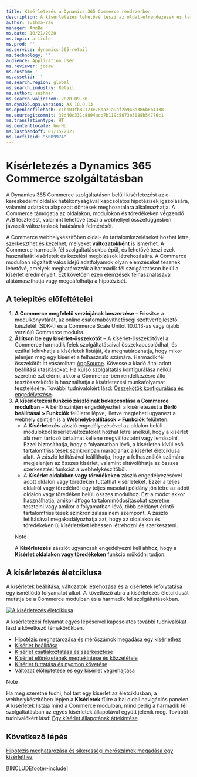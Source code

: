 ```yaml
---
title: Kísérletezés a Dynamics 365 Commerce rendszerben
description: A kísérletezés lehetővé teszi az oldal-elrendezések és tartalmak létrehozását, szerkesztését és kezelését a webhelykészítőben. A kísérletezés teljes körű támogatása biztosított az e-commerce oldalakhoz és az oldalon belül található entitásokhoz.
author: sushma-rao
manager: AnnBe
ms.date: 10/21/2020
ms.topic: article
ms.prod: ''
ms.service: dynamics-365-retail
ms.technology: ''
audience: Application User
ms.reviewer: josaw
ms.custom: ''
ms.assetid: ''
ms.search.region: global
ms.search.industry: Retail
ms.author: sushmar
ms.search.validFrom: 2020-09-30
ms.dyn365.ops.version: AX 10.0.13
ms.openlocfilehash: c1bb03fb82123e78ba21a9af2b948a386b6b4338
ms.sourcegitcommit: 38d40c331c8894acb7b119c5073e3088b54776c1
ms.translationtype: HT
ms.contentlocale: hu-HU
ms.lasthandoff: 01/15/2021
ms.locfileid: "5009974"
---
```

# <a name="experimentation-in-dynamics-365-commerce"></a>Kísérletezés a Dynamics 365 Commerce szolgáltatásban
A Dynamics 365 Commerce szolgáltatáson belüli kísérletezést az e-kereskedelmi oldalak hatékonyságával kapcsolatos hipotézisek igazolására, valamint adatokra alapozott döntések meghozatalára alkalmazhatja. A Commerce támogatja az oldalakon, modulokon és töredékeken végzendő A/B tesztelést, valamint lehetővé teszi a webhellyel összefüggésben javasolt változtatások hatásának felmérését.

A Commerce webhelykészítőben oldal- és tartalomkezeléseket hozhat létre, szerkeszthet és kezelhet, melyeket **változatokként** is ismerhet. A Commerce harmadik fél szolgáltatásokba épül, és lehetővé teszi ezek használatát kísérletek és kezelési megbízások létrehozására. A Commerce modulban rögzített valós idejű adatfolyamok olyan elemzéseket tesznek lehetővé, amelyek meghatározzák a harmadik fél szolgáltatáson belül a kísérlet eredményeit. Ezt követően ezen elemzések felhasználásával alátámaszthatja vagy megcáfolhatja a hipotézisét.

## <a name="set-up-prerequisites"></a> A telepítés előfeltételei
1. **A Commerce megfelelő verziójának beszerzése** – Frissítse a modulkönyvtárát, az online csatornabővíthetőségi szoftverfejlesztői készletét (SDK-t) és a Commerce Scale Unitot 10.0.13-as vagy újabb verziójú Commerce modulra.
1. **Állítson be egy kísérlet-összekötőt** – A kísérlet-összekötővel a Commerce harmadik felek szolgáltatásaival összekapcsolódhat, és ezáltal lehívhatja a kísérletek listáját, és meghatározhatja, hogy mikor jelenjen meg egy kísérlet a felhasználó számára. Harmadik fél összekötőt itt vásárolhat: [AppSource](https://appsource.microsoft.com). Kövesse a kiadó által adott beállítási utasításokat. Ha külső szolgáltatás konfigurálása nélkül szeretné ezt elérni, akkor a Commerce-ben rendelkezésre álló tesztösszekötőt is használhatja a kísérletezési munkafolyamat tesztelésére. További tudnivalókért lásd: [Összekötők konfigurálása és engedélyezése](e-commerce-extensibility/connectors.md). 
1. **A kísérletezési funkció zászlóinak bekapcsolása a Commerce modulban** – A bérlő szintjén engedélyezheti a kísérletezést a **Bérlő beállításai > Funkciók** felületre lépve, illetve megteheti ugyanezt a webhely szintjén is a **Webhelybeállítások > Funkciók** felületen.
    - A **Kísérletezés** zászló engedélyezésével az oldalon belüli modulokból kísérletváltozatokat hozhat létre anélkül, hogy a kísérlet alá nem tartozó tartalmat kellene megváltoztatni vagy lemásolni. Ezzel biztosíthatja, hogy a folyamatban lévő, a kísérleten kívül eső tartalomfrissítések szinkronban maradjanak a kísérlet életciklusa alatt. A zászló letiltásával leállíthatja, hogy a felhasználók számára megjelenjen az összes kísérlet, valamint eltávolíthatja az összes szerkesztési funkciót a webhelykészítőből.
    - A **Kísérlet oldalakon vagy töredékeken** zászló engedélyezésével adott oldalon vagy töredéken futtathat kísérleteket. Ezzel a teljes oldalról vagy töredékről egy teljes másolati példány jön létre az adott oldalon vagy töredéken belüli összes modulhoz. Ezt a módot akkor használhatja, amikor átfogó tartalommódosításokat szeretne tesztelni vagy amikor a folyamatban lévő, több példányt érintő tartalomfrissítések szinkronizálása nem szempont. A zászló letiltásával megakadályozhatja azt, hogy az oldalakon és töredékeken új kísérleteket lehessen létrehozni és szerkeszteni.
    > [!NOTE]
    > A **Kísérletezés** zászlót ugyancsak engedélyezni kell ahhoz, hogy a **Kísérlet oldalakon vagy töredékeken** funkció működni tudjon.
    
## <a name="experimentation-lifecycle"></a>A kísérletezés életciklusa
A kísérletek beállítása, változatok létrehozása és a kísérletek lefolytatása egy ismétlődő folyamatot alkot. A következő ábra a kísérletezés életciklusát mutatja be a Commerce modulban és a harmadik fél szolgáltatásokban. 

[ ![A kísérletezés életciklusa](./media/experimentation_lifecycle.svg) ](./media/experimentation_lifecycle.svg#lightbox)

A kísérletezési folyamat egyes lépéseivel kapcsolatos további tudnivalókat lásd a következő témakörökben.
- [Hipotézis meghatározása és mérőszámok megadása egy kísérlethez](experimentation-identify.md)
- [Kísérlet beállítása](experimentation-setup.md)
- [Kísérlet csatlakoztatása és szerkesztése](experimentation-connect-edit.md)
- [Kísérlet előnézetének megtekintése és közzététele](experimentation-preview-publish.md)
- [Kísérlet futtatása és nyomon követése](experimentation-run-monitor.md)
- [Változat előléptetése és egy kísérlet végrehajtása](experimentation-review-complete.md)

> [!NOTE]
> Ha meg szeretné tudni, hol tart egy kísérlet az életciklusban, a webhelykészítőben lépjen a **Kísérletek** fülre a bal oldali navigációs panelen. A kísérletek listája mind a Commerce modulban, mind pedig a harmadik fél szolgáltatásban az egyes kísérletek állapotával együtt jelenik meg. További tudnivalókért lásd: [Egy kísérlet állapotának áttekintése](experimentation-status.md).

## <a name="next-step"></a>Következő lépés
[Hipotézis meghatározása és sikerességi mérőszámok megadása egy kísérlethez](experimentation-identify.md) 


[!INCLUDE[footer-include](../includes/footer-banner.md)]